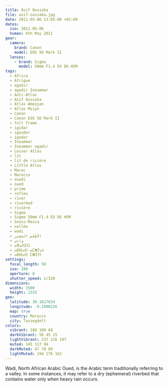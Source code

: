```yaml
---
title: Asif Oussaka
file: asif-oussaka.jpg
date: 2011-05-06 13:05:00 +02:00
dates:
  iso: 2011-05-06
  human: 6th May 2011
gear:
  camera:
    brand: Canon
    model: EOS 5D Mark II
  lenses:
    - brand: Sigma
      model: 50mm F1.4 EX DG HSM
tags:
  - Africa
  - Afrique
  - agadir
  - agadir Inoummar
  - Anti-Atlas
  - Asif Oussaka
  - Aṭlas Ameẓyan
  - Aṭlas Mẓiyn
  - Canon
  - Canon EOS 5D Mark II
  - full frame
  - igidar
  - igoudar
  - igudar
  - Inoummar
  - Inoummar agadir
  - Lesser Atlas
  - lit
  - lit de rivière
  - Little Atlas
  - Maroc
  - Marocco
  - ouadi
  - oued
  - prime
  - reflex
  - river
  - riverbed
  - rivière
  - Sigma
  - Sigma 50mm F1.4 EX DG HSM
  - Souss-Massa
  - vallée
  - wadi
  - الأطلس الصغير
  - وادي
  - ⴰⴳⴰⴷⵉⵔ
  - ⴰⵟⵍⴰⵙ ⴰⵎⵥⵢⴰⵏ
  - ⴰⵟⵍⴰⵙ ⵎⵥⵉⵢⵏ
settings:
  focal_length: 50
  iso: 100
  aperture: 8
  shutter_speed: 1/320
dimensions:
  width: 3500
  height: 2333
geo:
  latitude: 30.1627634
  longitude: -9.1090226
  map: true
  country: Morocco
  city: Tassegdelt
colors:
  vibrant: 180 100 68
  darkVibrant: 58 45 15
  lightVibrant: 237 216 197
  muted: 145 117 94
  darkMuted: 47 70 89
  lightMuted: 194 176 162
---
```


Wadi, North African Arabic Oued, is the Arabic term traditionally referring to a valley. In some instances, it may refer to a dry (ephemeral) riverbed that contains water only when heavy rain occurs.
